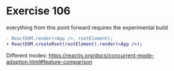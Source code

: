 # Exercise 106

everything from this point forward requires the experimental build

```diff
- ReactDOM.render(<App />, rootElement);
+ ReactDOM.createRoot(rootElement).render(<App />);
```

Different modes: https://reactjs.org/docs/concurrent-mode-adoption.html#feature-comparison